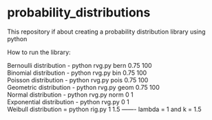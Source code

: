 # probability_distributions
This repository if about creating a probability distribution library using python

How to run the library:

Bernoulli distribution - python rvg.py bern 0.75 100 <br/>
Binomial distribution - python rvg.py bin 0.75 100 <br/>
Poisson distribution - python rvg.py pois 0.75 100 <br/>
Geometric distribution - python rvg.py geom 0.75 100 <br/>
Normal distribution - python rvg.py norm 0 1 <br/>
Exponential distribution - python rvg.py 0 1 <br/>
Weibull distribution = python rig.py 1 1.5            ——- lambda = 1 and k = 1.5

